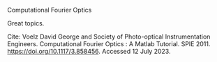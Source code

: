 Computational Fourier Optics

Great topics.

Cite: Voelz David George and Society of Photo-optical Instrumentation Engineers. Computational Fourier Optics : A Matlab Tutorial. SPIE 2011. https://doi.org/10.1117/3.858456. Accessed 12 July 2023.
